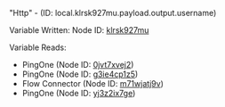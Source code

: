 "Http" - (ID: local.klrsk927mu.payload.output.username)

Variable Written:
Node ID: [klrsk927mu](../nodes/klrsk927mu.md)

Variable Reads:
* PingOne (Node ID: [0jvt7xvej2](../nodes/0jvt7xvej2.md))
* PingOne (Node ID: [g3ie4cp1z5](../nodes/g3ie4cp1z5.md))
* Flow Connector (Node ID: [m71wjatj9v](../nodes/m71wjatj9v.md))
* PingOne (Node ID: [yj3z2ix7ge](../nodes/yj3z2ix7ge.md))
